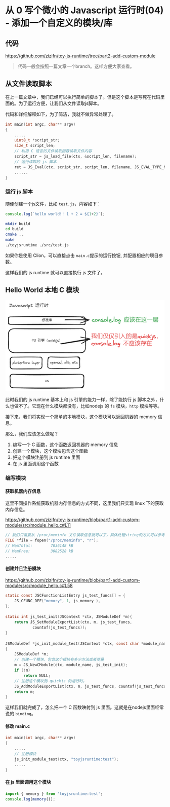 # 从 0 写个微小的 Javascript 运行时(04) - 添加一个自定义的模块/库

## 代码

https://github.com/zizifn/toy-js-runtime/tree/part2-add-custom-module

> 代码一般会按照一篇文章一个branch。这样方便大家查看。


## 从文件读取脚本

在上一篇文章中，我们已经可以执行简单的脚本了。但是这个脚本是写死在代码里面的。为了运行方便，让我们从文件读取js脚本。

代码和详细解释如下，为了简洁，我就不做异常处理了。

```c
int main(int argc, char** argv)
{
    .....
    uint8_t *script_str;
    size_t script_len;
    // 利用 C 语言的文件读取函数读取文件内容
    script_str = js_load_file(ctx, &script_len, filename);
    // 运行读取的 js 脚本
    ret = JS_Eval(ctx, script_str, script_len, filename, JS_EVAL_TYPE_MODULE);
    ......
}

```

### 运行 js 脚本
随便创建一个js文件，比如 `test.js`，内容如下：

```js
console.log(`hello world!! 1 + 2 = ${1+2}`);
```

```bash
mkdir build
cd build
cmake ..
make
./toyjsruntime ./src/test.js
``` 

如果你是使用 Clion，可以直接点击 `main.c`提示的运行按钮, 并配置相应的项目参数。

这样我们的 js runtime 就可以直接执行 js 文件了。

## Hello World 本地 C 模块

![03-1](./03-jsruntime.excalidraw.png)

此时我们的 js runtime 基本上和 js 引擎的能力一样，除了能执行 js 脚本之外，什么也做不了。它现在什么模块都没有，比如nodejs 的 `fs` 模块，`http` 模块等等。

接下来，我们将实现一个简单的本地模块，这个模块可以返回机器的 memory 信息。

那么，我们应该怎么做呢？

1. 编写一个 C 函数，这个函数返回机器的 memory 信息
2. 创建一个模块，这个模块包含这个函数
3. 把这个模块注册到 js runtime 里面
4. 在 js 里面调用这个函数

### 编写模块

#### 获取机器内存信息

这里不同操作系统获取机器内存信息的方式不同，这里我们只实现 linux 下的获取内存信息。

https://github.com/zizifn/toy-js-runtime/blob/part1-add-custom-module/src/module_hello.c#L11

```c
// 我们只需要从 /proc/meminfo 文件读取信息就可以了，具体处理string的方式可以参考代码
FILE *file = fopen("/proc/meminfo", "r");
// MemTotal:        7036148 kB
// MemFree:         3082528 kB  
.....
```

#### 创建并且注册模块

https://github.com/zizifn/toy-js-runtime/blob/part1-add-custom-module/src/module_hello.c#L58

```c
static const JSCFunctionListEntry js_test_funcs[] = {
    JS_CFUNC_DEF("memory", 1, js_memory ),
};

static int js_test_init(JSContext *ctx, JSModuleDef *m){
    return JS_SetModuleExportList(ctx, m, js_test_funcs,
            countof(js_test_funcs));
}

JSModuleDef *js_init_module_test(JSContext *ctx, const char *module_name)
{
    JSModuleDef *m;
    // 创建一个模块，包含这个模块有多少方法或者变量
    m = JS_NewCModule(ctx, module_name, js_test_init);
    if (!m)
        return NULL;
    // 注册这个模块到 quickjs 的运行时。
    JS_AddModuleExportList(ctx, m, js_test_funcs, countof(js_test_funcs));
    return m;
}
```

这样我们就完成了，怎么把一个 C 函数映射到 js 里面。这就是在nodejs里面经常说的 `binding`。

#### 修改 main.c

```c
int main(int argc, char** argv)
{
    .....
    // 注册模块
    js_init_module_test(ctx, "toyjsruntime:test");
    .....
}
```

#### 在 js 里面调用这个模块

```js
import { memory } from 'toyjsruntime:test';
console.log(memory());
```
